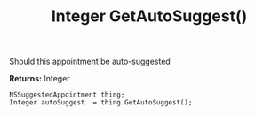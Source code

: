 ﻿---
uid: crmscript_ref_NSSuggestedAppointment_GetAutoSuggest
title: Integer GetAutoSuggest()
intellisense: NSSuggestedAppointment.GetAutoSuggest
keywords: NSSuggestedAppointment, GetAutoSuggest
so.topic: reference
---

Should this appointment be auto-suggested

**Returns:** Integer


```crmscript
NSSuggestedAppointment thing;
Integer autoSuggest  = thing.GetAutoSuggest();
```


